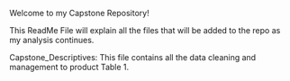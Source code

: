 Welcome to my Capstone Repository!

This ReadMe File will explain all the files that will be added to the repo as my analysis continues.

Capstone_Descriptives: This file contains all the data cleaning and management to product Table 1.
